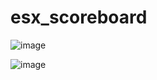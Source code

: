 # esx_scoreboard
![image](https://user-images.githubusercontent.com/80817273/129218321-73628f12-582f-4995-939a-cf124f25ade6.png)

![image](https://user-images.githubusercontent.com/80817273/129218355-c564f6ac-5d5b-45b7-b0ce-d77839796001.png)

